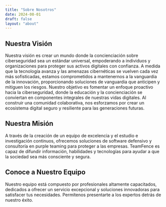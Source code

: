 ```yaml
---
title: "Sobre Nosotros"
date: 2024-08-01
draft: false
layout: "about"
---
```


## Nuestra Visión
Nuestra visión es crear un mundo donde la concienciación sobre ciberseguridad sea un estándar universal, empoderando a individuos y organizaciones para proteger sus activos digitales con confianza. A medida que la tecnología avanza y las amenazas cibernéticas se vuelven cada vez más sofisticadas, estamos comprometidos a mantenernos a la vanguardia de la innovación, proporcionando soluciones de vanguardia que anticipen y mitiguen los riesgos. Nuestro objetivo es fomentar un enfoque proactivo hacia la ciberseguridad, donde la educación y la concienciación se conviertan en componentes integrales de nuestras vidas digitales. Al construir una comunidad colaborativa, nos esforzamos por crear un ecosistema digital seguro y resiliente para las generaciones futuras.

## Nuestra Misión
A través de la creación de un equipo de excelencia y el estudio e investigación continuos, ofrecemos soluciones de software defensivo y consultoría en purple teaming para proteger a las empresas. TeamFence es capaz de difundir información, habilidades y tecnologías para ayudar a que la sociedad sea más consciente y segura.

## Conoce a Nuestro Equipo
Nuestro equipo está compuesto por profesionales altamente capacitados, dedicados a ofrecer un servicio excepcional y soluciones innovadoras para satisfacer tus necesidades. Permítenos presentarte a los expertos detrás de nuestro éxito.
